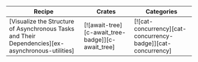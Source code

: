 | Recipe | Crates | Categories |
|--------|--------|------------|
| [Visualize the Structure of Asynchronous Tasks and Their Dependencies][ex-asynchronous-utilities] | [![await-tree][c-await_tree-badge]][c-await_tree] | [![cat-concurrency][cat-concurrency-badge]][cat-concurrency] |
